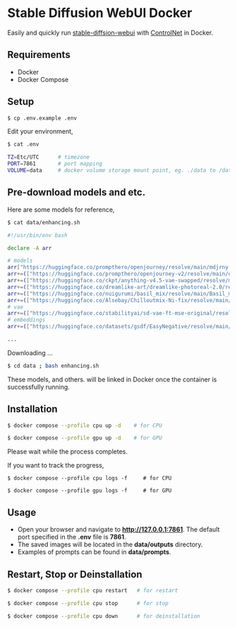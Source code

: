 # Stable Diffusion WebUI Docker

Easily and quickly run [stable-diffsion-webui](https://github.com/AUTOMATIC1111/stable-diffusion-webui) with [ControlNet](https://github.com/Mikubill/sd-webui-controlnet) in Docker.

## Requirements

* Docker
* Docker Compose

## Setup

```bash
$ cp .env.example .env
```

Edit your environment,

```bash
$ cat .env

TZ=Etc/UTC      # timezone
PORT=7861       # port mapping
VOLUME=data     # docker volume storage mount point, eg. ./data to /data
```

## Pre-download models and etc.

Here are some models for reference,

```bash
$ cat data/enhancing.sh

#!/usr/bin/env bash

declare -A arr

# models
arr["https://huggingface.co/prompthero/openjourney/resolve/main/mdjrny-v4.safetensors"]="models/Stable-diffusion"
arr+=(["https://huggingface.co/prompthero/openjourney-v2/resolve/main/openjourney-v2.ckpt"]="models/Stable-diffusion")
arr+=(["https://huggingface.co/ckpt/anything-v4.5-vae-swapped/resolve/main/anything-v4.5-vae-swapped.safetensors"]="models/Stable-diffusion")
arr+=(["https://huggingface.co/dreamlike-art/dreamlike-photoreal-2.0/resolve/main/dreamlike-photoreal-2.0.safetensors"]="models/Stable-diffusion")
arr+=(["https://huggingface.co/nuigurumi/basil_mix/resolve/main/Basil_mix_fixed.safetensors"]="models/Stable-diffusion")
arr+=(["https://huggingface.co/Alsebay/Chilloutmix-Ni-fix/resolve/main/Chilloutmix-Ni-fix/Chilloutmix-Ni-prune-fp32-fix.safetensors"]="models/Stable-diffusion")
# vae
arr+=(["https://huggingface.co/stabilityai/sd-vae-ft-mse-original/resolve/main/vae-ft-mse-840000-ema-pruned.safetensors"]="models/VAE")
# embeddings
arr+=(["https://huggingface.co/datasets/gsdf/EasyNegative/resolve/main/EasyNegative.safetensors"]="embeddings")

...
```

Downloading ...

```bash
$ cd data ; bash enhancing.sh
```

These models, and others. will be linked in Docker once the container is successfully running.

## Installation

```bash
$ docker compose --profile cpu up -d    # for CPU

$ docker compose --profile gpu up -d    # for GPU
```

Please wait while the process completes.

If you want to track the progress,

```
$ docker compose --profile cpu logs -f     # for CPU

$ docker compose --profile gpu logs -f     # for GPU
```

## Usage

* Open your browser and navigate to **http://127.0.0.1:7861**. The default port specified in the **.env** file is **7861**.
* The saved images will be located in the **data/outputs** directory.
* Examples of prompts can be found in **data/prompts**.

## Restart, Stop or Deinstallation

```bash
$ docker compose --profile cpu restart   # for restart

$ docker compose --profile cpu stop      # for stop

$ docker compose --profile cpu down      # for deinstallation
```

